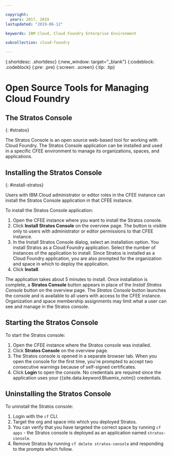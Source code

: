 ```yaml
---

copyright:
  years: 2017, 2019
lastupdated: "2019-06-12"

keywords: IBM Cloud, Cloud Foundry Enterprise Environment

subcollection: cloud-foundry

---
```


{:shortdesc: .shortdesc}
{:new_window: target="_blank"}
{:codeblock: .codeblock}
{:pre: .pre}
{:screen: .screen}
{:tip: .tip}


# Open Source Tools for Managing Cloud Foundry

## The Stratos Console
{: #stratos}

The Stratos Console is an open source web-based tool for working with Cloud Foundry. The Stratos Console application can be installed and used in a specific CFEE environment to manage its organizations, spaces, and applications.

## Installing the Stratos Console
{: #install-stratos}

Users with IBM Cloud administrator or editor roles in the CFEE instance can install the Stratos Console application in that CFEE instance.

To install the Stratos Console application:

1. Open the CFEE instance where you want to install the Stratos console.
2. Click **Install Stratos Console** on the overview page. The button is visible only to users with administrator or editor permissions to that CFEE instance.
3. In the Install Stratos Console dialog, select an installation option. You install Stratos  as a Cloud Foundry application. Select the number of instances of the application to install. Since Stratos is installed as a Cloud Foundry application, you are also prompted for the organization and space in which to deploy the application.
4. Click **Install**.

The application takes about 5 minutes to install. Once installation is complete, a **Stratos Console** button appears in place of the _Install Stratos Console_ button on the overview page. The _Stratos Console_ button launches the console and is available to all users with access to the CFEE instance. Organization and space membership assignments may limit what a user can see and manage in the Stratos console.

## Starting the Stratos Console

To start the Stratos console:

1. Open the CFEE instance where the Stratos console was installed.
2. Click **Stratos Console** on the overview page.
3. The Stratos console is opened in a separate browser tab. When you open the console for the first time, you're prompted to accept two consecutive warnings because of self-signed certificates.
4. Click **Login** to open the console. No credentials are required since the application uses your {{site.data.keyword.Bluemix_notm}} credentials.

## Uninstalling the Stratos Console

To uninstall the Stratos console:

1. Login with the `cf` CLI.
2. Target the org and space into which you deployed Stratos.
3. You can verify that you have targeted the correct space by running `cf apps` - the Stratos console is deployed as an application named `stratos-console`.
4. Remove Stratos by running `cf delete stratos-console` and responding to the prompts which follow.
